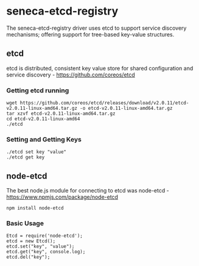 # seneca-etcd-registry
The seneca-etcd-registry driver uses etcd to support service discovery mechanisms; offering support for tree-based key-value structures.

## etcd
etcd is distributed, consistent key value store for shared configuration and service discovery - https://github.com/coreos/etcd

### Getting etcd running

    wget https://github.com/coreos/etcd/releases/download/v2.0.11/etcd-v2.0.11-linux-amd64.tar.gz -o etcd-v2.0.11-linux-amd64.tar.gz
    tar xzvf etcd-v2.0.11-linux-amd64.tar.gz
    cd etcd-v2.0.11-linux-amd64
    ./etcd
    
### Setting and Getting Keys

    ./etcd set key "value"
    ./etcd get key
    
## node-etcd
The best node.js module for connecting to etcd was node-etcd - https://www.npmjs.com/package/node-etcd

    npm install node-etcd
   
### Basic Usage

    Etcd = require('node-etcd');
    etcd = new Etcd();
    etcd.set("key", "value");
    etcd.get("key", console.log);
    etcd.del("key");
